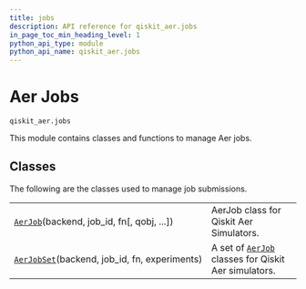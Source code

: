 ```yaml
---
title: jobs
description: API reference for qiskit_aer.jobs
in_page_toc_min_heading_level: 1
python_api_type: module
python_api_name: qiskit_aer.jobs
---
```


<span id="module-qiskit_aer.jobs" />

# Aer Jobs

<span id="module-qiskit_aer.jobs" />

`qiskit_aer.jobs`

This module contains classes and functions to manage Aer jobs.

## Classes

The following are the classes used to manage job submissions.

|                                                                                                         |                                                                                                         |
| ------------------------------------------------------------------------------------------------------- | ------------------------------------------------------------------------------------------------------- |
| [`AerJob`](qiskit_aer.jobs.AerJob "qiskit_aer.jobs.AerJob")(backend, job\_id, fn\[, qobj, ...])         | AerJob class for Qiskit Aer Simulators.                                                                 |
| [`AerJobSet`](qiskit_aer.jobs.AerJobSet "qiskit_aer.jobs.AerJobSet")(backend, job\_id, fn, experiments) | A set of [`AerJob`](qiskit_aer.jobs.AerJob "qiskit_aer.jobs.AerJob") classes for Qiskit Aer simulators. |

